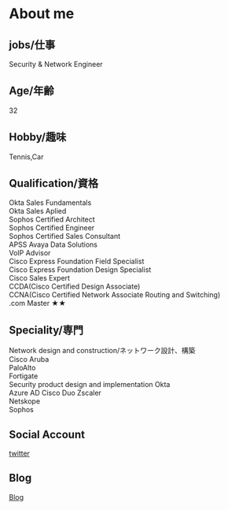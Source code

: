 # About me

## jobs/仕事

Security & Network Engineer

## Age/年齢

32

## Hobby/趣味

Tennis,Car

## Qualification/資格

Okta Sales Fundamentals  
Okta Sales Aplied  
Sophos Certified Architect  
Sophos Certified Engineer  
Sophos Certified Sales Consultant  
APSS Avaya Data Solutions  
VoIP Advisor  
Cisco Express Foundation Field Specialist  
Cisco Express Foundation Design Specialist  
Cisco Sales Expert  
CCDA(Cisco Certified Design Associate)  
CCNA(Cisco Certified Network Associate Routing and Switching)  
.com Master ★★  

## Speciality/専門

Network design and construction/ネットワーク設計、構築  
  Cisco
  Aruba  
  PaloAlto  
  Fortigate  
Security product design and implementation
  Okta  
  Azure AD
  Cisco Duo
  Zscaler  
  Netskope  
  Sophos  

## Social Account

  [twitter](https://twitter.com/ytksec)

## Blog

  [Blog](https://www.lifehusky.com)
